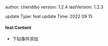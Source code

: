 author:       chendibo
version:      1.2.4
lastVersion:  1.2.3

update Type:  feat
update Time:  2022 09 15

#### feat Content
- 下钻事件添加


